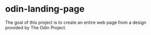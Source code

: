 # odin-landing-page

The goal of this project is to create an entire web page from a design provided by The Odin Project.